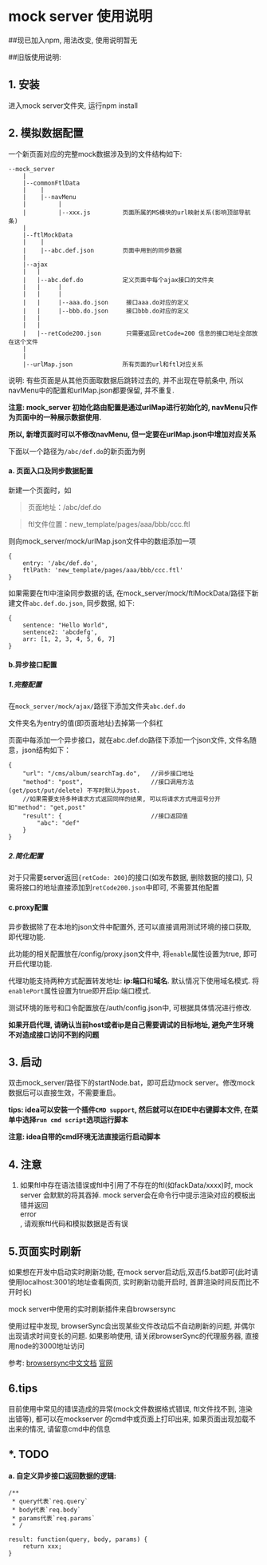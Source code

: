 # mock server 使用说明

##现已加入npm, 用法改变, 使用说明暂无


##旧版使用说明:

## 1. 安装

进入mock server文件夹, 运行npm install

## 2. 模拟数据配置

一个新页面对应的完整mock数据涉及到的文件结构如下:

    --mock_server
        |
        |--commonFtlData
        |    |
        |    |--navMenu
        |         |
        |         |--xxx.js         页面所属的MS模块的url映射关系(影响顶部导航条)
        |
        |--ftlMockData
        |    |
        |    |--abc.def.json        页面中用到的同步数据
        |
        |--ajax
        |   |
        |   |--abc.def.do           定义页面中每个ajax接口的文件夹
        |   |     |
        |   |     |
        |   |     |--aaa.do.json     接口aaa.do对应的定义
        |   |     |--bbb.do.json     接口bbb.do对应的定义
        |   |
        |   |
        |   |--retCode200.json       只需要返回retCode=200 信息的接口地址全部放在这个文件
        |
        |
        |--urlMap.json              所有页面的url和ftl对应关系

说明: 有些页面是从其他页面取数据后跳转过去的, 并不出现在导航条中, 所以navMenu中的配置和urlMap.json都要保留, 并不重复.

**注意: mock_server 初始化路由配置是通过urlMap进行初始化的, navMenu只作为页面中的一种展示数据使用.**

**所以, 新增页面时可以不修改navMenu, 但一定要在urlMap.json中增加对应关系**

下面以一个路径为`/abc/def.do`的新页面为例

#### a. 页面入口及同步数据配置

新建一个页面时，如

> 页面地址：/abc/def.do

> ftl文件位置：new_template/pages/aaa/bbb/ccc.ftl

则向mock_server/mock/urlMap.json文件中的数组添加一项

    {
	    entry: '/abc/def.do',
	    ftlPath: 'new_template/pages/aaa/bbb/ccc.ftl'
	}
如果需要在ftl中渲染同步数据的话, 在mock_server/mock/ftlMockData/路径下新建文件`abc.def.do.json`,  同步数据, 如下:

    {
        sentence: "Hello World",
        sentence2: 'abcdefg',
        arr: [1, 2, 3, 4, 5, 6, 7]
    }

#### b.异步接口配置

##### 1.完整配置

在`mock_server/mock/ajax/`路径下添加文件夹`abc.def.do`

文件夹名为entry的值(即页面地址)去掉第一个斜杠

页面中每添加一个异步接口，就在abc.def.do路径下添加一个json文件, 文件名随意，json结构如下：

    {
	    "url": "/cms/album/searchTag.do",   //异步接口地址
	    "method": "post",                   //接口调用方法(get/post/put/delete) 不写时默认为post.
	    //如果需要支持多种请求方式返回同样的结果, 可以将请求方式用逗号分开 如"method": "get,post"
	    "result": {                         //接口返回值
	        "abc": "def"
	    }
	}

##### 2.简化配置

对于只需要server返回`{retCode: 200}`的接口(如发布数据, 删除数据的接口), 只需将接口的地址直接添加到`retCode200.json`中即可, 不需要其他配置

#### c.proxy配置

异步数据除了在本地的json文件中配置外, 还可以直接调用测试环境的接口获取, 即代理功能.

此功能的相关配置放在/config/proxy.json文件中, 将`enable`属性设置为true, 即可开启代理功能.

代理功能支持两种方式配置转发地址: **ip:端口**和**域名**. 默认情况下使用域名模式. 将`enablePort`属性设置为true即开启ip:端口模式.

测试环境的账号和口令配置放在/auth/config.json中, 可根据具体情况进行修改.

**如果开启代理, 请确认当前host或者ip是自己需要调试的目标地址, 避免产生环境不对造成接口访问不到的问题**

## 3. 启动

双击mock_server/路径下的startNode.bat，即可启动mock server。修改mock数据后可以直接生效，不需要重启。

**tips: idea可以安装一个插件`CMD support`, 然后就可以在IDE中右键脚本文件, 在菜单中选择`run cmd script`选项运行脚本**

**注意: idea自带的cmd环境无法直接运行启动脚本**

## 4. 注意

1. 如果ftl中存在语法错误或ftl中引用了不存在的ftl(如fackData/xxxx)时, mock server 会默默的将其吞掉. mock server会在命令行中提示渲染对应的模板出错并返回<div>error</div>, 请观察ftl代码和模拟数据是否有误


## 5.页面实时刷新

如果想在开发中启动实时刷新功能, 在mock server启动后,双击f5.bat即可(此时请使用localhost:3001的地址查看网页, 实时刷新功能开启时, 首屏渲染时间反而比不开时长)

mock server中使用的实时刷新插件来自browsersync

使用过程中发现, browserSync会出现某些文件改动后不自动刷新的问题, 并偶尔出现请求时间变长的问题. 如果影响使用, 请关闭browserSync的代理服务器, 直接用node的3000地址访问

参考: [browsersync中文文档](http://www.browsersync.cn/)
[官网](https://www.browsersync.io/)

## 6.tips

目前使用中常见的错误造成的异常(mock文件数据格式错误, ftl文件找不到, 渲染出错等), 都可以在mockserver 的cmd中或页面上打印出来, 如果页面出现加载不出来的情况, 请留意cmd中的信息

## *. TODO

#### a. 自定义异步接口返回数据的逻辑:

	/**
	 * query代表`req.query`
	 * body代表`req.body`
	 * params代表`req.params`
	 * /

	result: function(query, body, params) {
		return xxx;
	}
